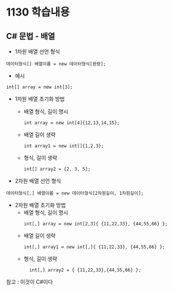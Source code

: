 # 1130 학습내용
## C# 문법 - 배열
- 1차원 배열 선언 형식
```
데이터형식[] 배열이름 = new 데이터형식[용량];
```
- 예시
```
int[] array = new int[3];
```
- 1차원 배열 초기화 방법
  - 배열 형식, 길이 명시
    ```
    int array = new int[4]{12,13,14,15};
    ```
  - 배열 길이 생략
    ```
    int array1 = new int[]{1,2,3};
    ```
  - 형식, 길이 생략
    ```
    int[] array2 = {2, 3, 5};
    ```

- 2차원 배열 선언 형식
```
데이터형식[,] 배열이름 = new 데이터형식[2차원길이, 1차원길이];
```
- 2차원 배열 초기화 방법
    - 배열 형식, 길이 명시
      ```
      int[,] array = new int[2,3]{ {11,22,33}, {44,55,66} };
      ```
    - 배열 길이 생략
      ```
      int[,] array1 = new int[,]{ {11,22,33}, {44,55,66} };
      ```
    - 형식, 길이 생략
      ```
        int[,] array2 = { {11,22,33},{44,55,66} };
      ```


참고 : 이것이 C#이다
